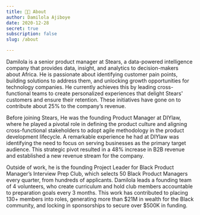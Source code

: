 ```yaml
---
title: 👋🏾 About
author: Damilola Ajiboye
date: 2020-12-28
secret: true
subscription: false
slug: /about

---
```


Damilola is a senior product manager at Stears, a data-powered intelligence company that provides data, insight, and analytics to decision-makers about Africa. He is passionate about identifying customer pain points, building solutions to address them, and unlocking growth opportunities for technology companies. He currently achieves this by leading cross-functional teams to create personalized experiences that delight Stears' customers and ensure their retention. These initiatives have gone on to contribute about 25% to the company’s revenue.

Before joining Stears, He was the founding Product Manager at DIYlaw, where he played a pivotal role in defining the product culture and aligning cross-functional stakeholders to adopt agile methodology in the product development lifecycle. A remarkable experience he had at DIYlaw was identifying the need to focus on serving businesses as the primary target audience. This strategic pivot resulted in a 48% increase in B2B revenue and established a new revenue stream for the company.

Outside of work, he is the founding Project Leader for Black Product Manager’s Interview Prep Club, which selects 50 Black Product Managers every quarter, from hundreds of applicants. Damilola leads a founding team of 4 volunteers, who create curriculum and hold club members accountable to preparation goals every 3 months. This work has contributed to placing 130+ members into roles, generating more than $21M in wealth for the Black community, and locking in sponsorships to secure over $500K in funding.


<!-- Hi, my name is Damilola Ajiboye. I am a Product Manager that is passionate about leveraging technology to solve people's problems. So, you won't be surprised if I tell you that I enjoy listening to people talk to me about their problems, then understanding the problems and brainstorming how technology can be leveraged to solve them.

hero: ./images/damilola-ajiboye.jpg

Prior to product management, I have worked in Digital Marketing, Web Design, Web Development, User Interface Design, and Sales where I've helped businesses of various sizes and across different industries to provide amazing experiences to their users and also drive growth. 

I am passionate about the startup and tech ecosystem and enjoy volunteering in building communities that are reducing the barrier to entry to tech. I currently volunteer with the [Black Product Managers Network](https://www.blackproductmanagers.com/) and [Web3 PMs](https://web3pms.substack.com/) where we help passionate individuals get into Product Management and help existing Product Managers level-up their PM journey by creating enabling infrastructures that supercharges their career journey. 

In the past, I've volunteered with [Visible Hands Venture Capital](https://www.visiblehands.vc/) as Product Evaluator for the [Visible Hand Fellowship](https://www.visiblehands.vc/fellowship) selection process.


🚀 Lately, I've developed much interest in the Developer Tooling and Experience space. I'm especially fascinated by how these amazing products help technical teams become more productive and help them focus on building user-centric products. 

I am also passionate about Decentralized Finance (DeFi), Web3, NFT, Play to earn (P2E) gaming and their potential to drive economic opportunities and financial inclusion for emerging markets.


🏠: I'm based in Lagos, Nigeria 🇳🇬.
<br/>

👋🏾: [Say Hello](https://www.damilolaa.xyz/authors/damilola-ajiboye)


<hr/>

<!-- Hi, my name is Damilola Ajiboye. I’m a Product Manager passionate about building user-centric products.

Before Product Management, I’ve been a web designer, a developer (front-end) and a digital marketer. The experiences gotten from these roles have been worthwhile in propelling me to be a better PM. 

😎 Off-work, I enjoy working on various projects (_the ones that require me to code, so that I don’t have to learn HTML from scratch again_), reading startup and fundraising news, listening to tech and startup podcast, and playing FIFA 🎮

🎯 I’m Interested in Finance and Investment, Artificial intelligence, and Community building.

🏠 Based in Lagos, Nigeria 🇳🇬. -->
